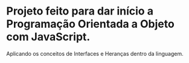 # Projeto feito para dar início a Programação Orientada a Objeto com JavaScript.
  Aplicando os conceitos de Interfaces e Heranças dentro da linguagem.
